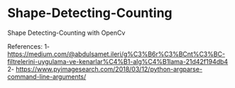 # Shape-Detecting-Counting
Shape Detecting-Counting with OpenCv

References:
1- https://medium.com/@abdulsamet.ileri/g%C3%B6r%C3%BCnt%C3%BC-filtrelerini-uygulama-ve-kenarlar%C4%B1-alg%C4%B1lama-21d42f194db4
2- https://www.pyimagesearch.com/2018/03/12/python-argparse-command-line-arguments/
